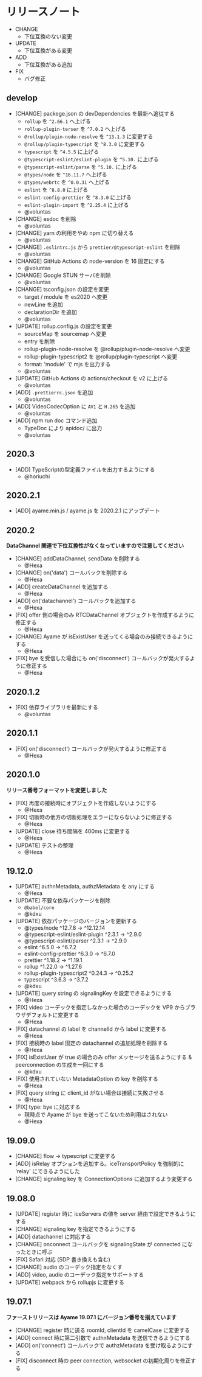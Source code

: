 # リリースノート

- CHANGE
    - 下位互換のない変更
- UPDATE
    - 下位互換がある変更
- ADD
    - 下位互換がある追加
- FIX
    - バグ修正

## develop

- [CHANGE] packege.json の devDependencies を最新へ追従する
    - `rollup` を `^2.66.1` へ上げる
    - `rollup-plugin-terser` を `^7.0.2` へ上げる
    - `@rollup/plugin-node-resolve` を `^13.1.3` に変更する
    - `@rollup/plugin-typescript` を `^8.3.0` に変更する
    - `typescript` を `^4.5.5` に上げる
    - `@typescript-eslint/eslint-plugin` を `^5.10.` に上げる
    - `@typescript-eslint/parse` を `^5.10.` に上げる
    - `@types/node` を `^16.11.7` へ上げる
    - `@types/webrtc` を `^0.0.31` へ上げる
    - `eslint` を `^8.8.0` に上げる
    - `eslint-config-prettier` を `^8.3.0` に上げる
    - `eslint-plugin-import` を `^2.25.4` に上げる
    - @voluntas
- [CHANGE] esdoc を削除
    - @voluntas
- [CHANGE] yarn の利用をやめ npm に切り替える
    - @voluntas
- [CHANGE] `.eslintrc.js` から `prettier/@typescript-eslint` を削除
    - @voluntas
- [CHANGE] GitHub Actions の node-version を 16 固定にする
    - @voluntas
- [CHANGE] Google STUN サーバを削除
    - @voluntas
- [CHANGE] tsconfig.json の設定を変更
    - target / module を es2020 へ変更
    - newLine を追加
    - declarationDir を追加
    - @voluntas
- [UPDATE] rollup.config.js の設定を変更
    - sourceMap を sourcemap へ変更
    - entry を削除
    - rollup-plugin-node-resolve を @rollup/plugin-node-resolve へ変更
    - rollup-plugin-typescript2 を @rollup/plugin-typescript へ変更
    - format: 'module' で mjs を出力する
    - @voluntas
- [UPDATE] GitHub Actions の actions/checkout を v2 に上げる
    - @voluntas
- [ADD] `.prettierrc.json` を追加
    - @voluntas
- [ADD] VideoCodecOption に `AV1` と `H.265` を追加
    - @voluntas
- [ADD] npm run doc コマンド追加
    - TypeDoc により apidoc/ に出力
    - @voluntas

## 2020.3

- [ADD] TypeScriptの型定義ファイルを出力するようにする
    - @horiuchi

## 2020.2.1

- [ADD] ayame.min.js / ayame.js を 2020.2.1 にアップデート

## 2020.2

**DataChannel 関連で下位互換性がなくなっていますので注意してください**

- [CHANGE] addDataChannel, sendData を削除する
    - @Hexa
- [CHANGE] on('data') コールバックを削除する
    - @Hexa
- [ADD] createDataChannel を追加する
    - @Hexa
- [ADD] on('datachannel') コールバックを追加する
    - @Hexa
- [FIX] offer 側の場合のみ RTCDataChannel オブジェクトを作成するように修正する
    - @Hexa
- [CHANGE] Ayame が isExistUser を送ってくる場合のみ接続できるようにする
    - @Hexa
- [FIX] bye を受信した場合にも on('disconnect') コールバックが発火するように修正する
    - @Hexa

## 2020.1.2

- [FIX] 依存ライブラリを最新にする
    - @voluntas

## 2020.1.1

- [FIX] on('disconnect') コールバックが発火するように修正する
    - @Hexa

## 2020.1.0

**リリース番号フォーマットを変更しました**

- [FIX] 再度の接続時にオブジェクトを作成しないようにする
    - @Hexa
- [FIX] 切断時の他方の切断処理をエラーにならないように修正する
    - @Hexa
- [UPDATE] close 待ち間隔を 400ms に変更する
    - @Hexa
- [UPDATE] テストの整理
    - @Hexa

## 19.12.0

- [UPDATE] authnMetadata, authzMetadata を any にする
    - @Hexa
- [UPDATE] 不要な依存パッケージを削除
    - `@babel/core`
    - @kdxu
- [UPDATE] 依存パッケージのバージョンを更新する
    - @types/node                       ^12.7.8  →  ^12.12.14
    - @typescript-eslint/eslint-plugin   ^2.3.1  →     ^2.9.0
    - @typescript-eslint/parser          ^2.3.1  →     ^2.9.0
    - eslint                             ^6.5.0  →     ^6.7.2
    - eslint-config-prettier             ^6.3.0  →     ^6.7.0
    - prettier                          ^1.18.2  →    ^1.19.1
    - rollup                            ^1.22.0  →    ^1.27.6
    - rollup-plugin-typescript2         ^0.24.3  →    ^0.25.2
    - typescript                         ^3.6.3  →     ^3.7.2
    - @kdxu
- [UPDATE] query string の signalingKey を設定できるようにする
    - @Hexa
- [FIX] video コーデックを指定しなかった場合のコーデックを VP9 からブラウザデフォルトに変更する
    - @Hexa
- [FIX] datachannel の label を channelId から label に変更する
    - @Hexa
- [FIX] 接続時の label 固定の datachannel の追加処理を削除する
    - @Hexa
- [FIX] isExistUser が true の場合のみ offer メッセージを送るようにする & peerconnection の生成を一回にする
    - @kdxu
- [FIX] 使用されていない MetadataOption の key を削除する
    - @Hexa
- [FIX] query string に client_id がない場合は接続に失敗させる
    - @Hexa
- [FIX] type: bye に対応する
    - 現時点で Ayame が bye を送ってこないため利用はされない
    - @Hexa

## 19.09.0

- [CHANGE] flow -> typescript に変更する
- [ADD] isRelay オプションを追加する。iceTransportPolicy を強制的に 'relay' にできるようにした
- [CHANGE] signaling key を ConnectionOptions に追加するよう変更する

## 19.08.0

- [UPDATE] register 時に iceServers の値を server 経由で設定できるようにする
- [CHANGE] signaling key を指定できるようにする
- [ADD] datachannel に対応する
- [CHANGE] onconnect コールバックを signalingState が connected になったときに呼ぶ
- [FIX] Safari 対応 (SDP 書き換えも含む)
- [CHANGE] audio のコーデック指定をなくす
- [ADD] video, audio のコーデック指定をサポートする
- [UPDATE] webpack から rollupjs に変更する

## 19.07.1

**ファーストリリースは Ayame 19.07.1 にバージョン番号を揃えています**

- [CHANGE] register 時に送る roomId, clientId を camelCase に変更する
- [ADD] connect 時に第二引数で authnMetadata を送信できるようにする
- [ADD] on('connect') コールバックで authzMetadata を受け取るようにする
- [FIX] disconnect 時の peer connection, websocket の初期化周りを修正する

